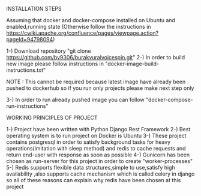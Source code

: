 INSTALLATION STEPS

Assuming that docker and docker-compose installed on Ubuntu and enabled,running state
(Otherwise follow the instructions in https://cwiki.apache.org/confluence/pages/viewpage.action?pageId=94798094)

1-) Download repository "git clone https://github.com/bv9306/burakvuralvoicespin.git"
2-) In order to build new image please follow instructions in "docker-image-build-instructions.txt"

NOTE : This cannot be required because latest image have already been pushed to dockerhub so
if you run only projects please make next step only

3-) In order to run already pushed image you can follow "docker-compose-run-instructions"



WORKING PRINCIPLES OF PROJECT

1-) Project have been written with Python Django Rest Framework
2-) Best operating system is to run project on Docker is Ubuntu
3-) These project contains postgresql in order to satisfy background tasks for heavy operations(imitation with sleep method) and redis
to cache requests and return end-user with response as soon as possible
4-) Gunicorn has been chosen as run-server for this project in order to create "worker-processes"
5-) Redis supports flexible data structures,simple to use,satisfy high availability ,also supports cache mechanism which is called celery in django so 
all of these reasons can explain why redis have been chosen at this project